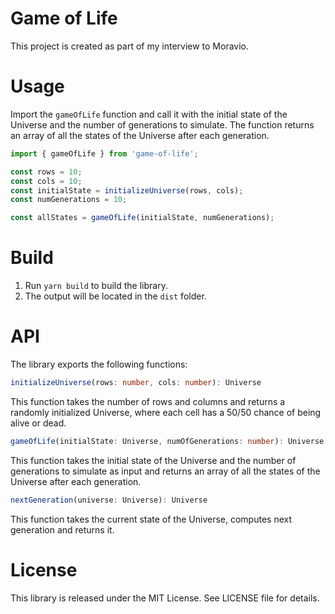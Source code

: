 # Game of Life

This project is created as part of my interview to Moravio.

# Usage

Import the `gameOfLife` function and call it with the initial state of the Universe and the number of generations to simulate. The function returns an array of all the states of the Universe after each generation.

```ts
import { gameOfLife } from 'game-of-life';

const rows = 10;
const cols = 10;
const initialState = initializeUniverse(rows, cols);
const numGenerations = 10;

const allStates = gameOfLife(initialState, numGenerations);
```

# Build

1. Run `yarn build` to build the library.
2. The output will be located in the `dist` folder.

# API

The library exports the following functions:

```ts
initializeUniverse(rows: number, cols: number): Universe
```

This function takes the number of rows and columns and returns a randomly initialized Universe, where each cell has a 50/50 chance of being alive or dead.

```ts
gameOfLife(initialState: Universe, numOfGenerations: number): Universe[]
```

This function takes the initial state of the Universe and the number of generations to simulate as input and returns an array of all the states of the Universe after each generation.

```ts
nextGeneration(universe: Universe): Universe
```

This function takes the current state of the Universe, computes next generation and returns it.

# License

This library is released under the MIT License. See LICENSE file for details.